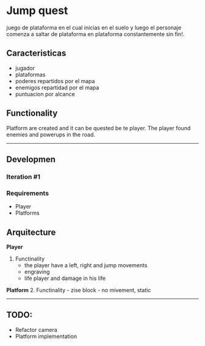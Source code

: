 # Jump quest
juego de plataforma en el cual inicias en el suelo y luego el personaje comenza a saltar de plataforma en plataforma constantemente sin fin!.

## Caracteristicas
- jugador
- plataformas
- poderes repartidos por el mapa
- enemigos repartidad por el mapa
- puntuacion por alcance

## Functionality
Platform are created and it can be quested be te player. The player found enemies and powerups in the road.

___

## Developmen
### Iteration #1
### Requirements
- Player
- Platforms

## Arquitecture
**Player**
1. Functinality
    - the player have a left, right and jump movements
    - engraving
    - life player and damage in his life

**Platform**
2. Functinality
    - zise block
    - no mivement, static

___

## TODO:
- Refactor camera
- Platform implementation
